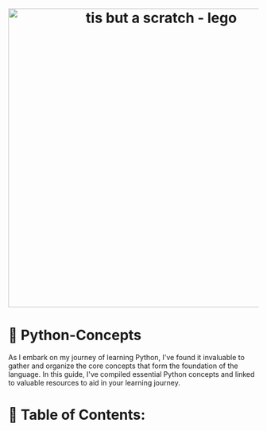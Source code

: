 <h1 align="center">
  <img src="https://i.imgur.com/ADg2whQ.jpeg" alt="tis but a scratch - lego" width="600" height="600" />
  <h1 alighn="center">🐍 Python-Concepts</h1>
</h1>  
As I embark on my journey of learning Python, I've found it invaluable to gather and organize the core concepts that form the foundation of the language. In this guide, I've compiled essential Python concepts and linked to valuable resources to aid in your learning journey.

# 🚕 Table of Contents:
